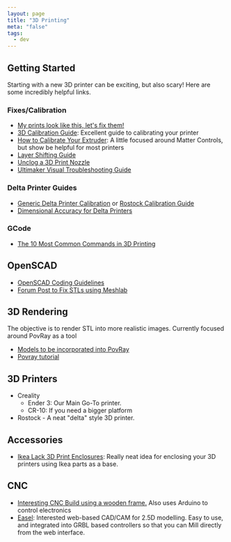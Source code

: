 ```yaml
---
layout: page
title: "3D Printing"
meta: "false"
tags:
  - dev
---
```



## Getting Started

Starting with a new 3D printer can be exciting, but also scary! Here are some incredibly helpful links.

### Fixes/Calibration

- [My prints look like this, let's fix them!](https://www.simplify3d.com/support/print-quality-troubleshooting/)
- [3D Calibration Guide](https://teachingtechyt.github.io/calibration.html): Excellent guide to calibrating your printer
- [How to Calibrate Your Extruder](https://www.matterhackers.com/articles/how-to-calibrate-your-extruder): A little focused around Matter Controls, but show be helpful for most printers
- [Layer Shifting Guide](https://forums.matterhackers.com/topic/76/how-to-fix-shifting-layers)
- [Unclog a 3D Print Nozzle](https://www.matterhackers.com/news/how-to-unclog-a-3d-printer-nozzle)
- [Ultimaker Visual Troubleshooting Guide](https://support.3dverkstan.se/article/23-a-visual-ultimaker-troubleshooting-guide)

### Delta Printer Guides 

- [Generic Delta Printer Calibration](http://www.escher3d.com/pages/wizards/wizarddelta.php)  or [Rostock Calibration Guide](https://www.seemecnc.com/pages/delta-calibration-wizard)
- [Dimensional Accuracy for Delta Printers](https://www.thingiverse.com/thing:1439048)

### GCode

- [The 10 Most Common Commands in 3D Printing](https://www.simplify3d.com/support/articles/3d-printing-gcode-tutorial/)

## OpenSCAD 

- [OpenSCAD Coding Guidelines](/info/openscad-coding-guidelines)
- [Forum Post to Fix STLs using Meshlab](http://www.shapeways.com/forum/index.php?t=msg&th=1704&start=0&S=8acada7d3cfec6486dac50760db28646)

## 3D Rendering

The objective is to render STL into more realistic images.  Currently focused around PovRay as a tool

- [Models to be incorporated into PovRay](http://objects.povworld.org/cat)
- [Povray tutorial](http://www.f-lohmueller.de/pov_tut/pov__eng.htm)

## 3D Printers

- Creality
  - Ender 3: Our Main Go-To printer.  
  - CR-10:  If you need a bigger platform
- Rostock - A neat "delta" style 3D printer.

## Accessories

- [Ikea Lack 3D Print Enclosures](https://all3dp.com/2/ikea-3d-printer-enclosure-tutorial/): Really neat idea for enclosing your 3D printers using Ikea parts as a base.

## CNC

- [Interesting CNC Build using a wooden frame.](http://www.instructables.com/id/Arduino-CNC)  Also uses Arduino to control electronics
- [Easel](http://www.easel.com): Interested web-based CAD/CAM for 2.5D modelling.  Easy to use, and integrated into GRBL based controllers so that you can Mill directly from the web interface.
